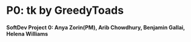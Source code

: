 # P0: tk by GreedyToads
<h4> SoftDev Project 0: Anya Zorin(PM), Arib Chowdhury, Benjamin Gallai, Helena Williams
